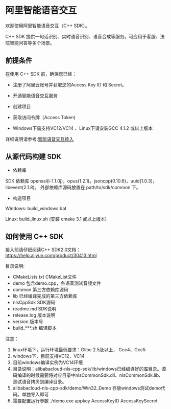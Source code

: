 # 阿里智能语音交互

欢迎使用阿里智能语音交互（C++ SDK）。

C++ SDK 提供一句话识别、实时语音识别、语音合成等服务。可应用于客服、法院智能问答等多个场景。


## 前提条件

在使用 C++ SDK 前，确保您已经：

* 注册了阿里云账号并获取您的Access Key ID 和 Secret。

* 开通智能语音交互服务

* 创建项目

* 获取访问令牌（Access Token)

* Windows下需支持VC12/VC14 、Linux下请安装GCC 4.1.2 或以上版本

详细说明请参考:[智能语音交互接入](https://help.aliyun.com/document_detail/72138.html)


## 从源代码构建 SDK


- 依赖库

SDK 依赖库 openssl(l-1.1.0j)，opus(1.2.1)，jsoncpp(0.10.6)，uuid(1.0.3)，libevent(2.1.8)。
外部依赖库源码放置在 path/to/sdk/common 下。

- 构造项目

Windows: build_windows.bat


Linux: build_linux.sh (安装 cmake 3.1 或以上版本)


## 如何使用 C++ SDK

接入前请仔细阅读C++ SDK2.0文档：https://help.aliyun.com/product/30413.html


目录说明:

- CMakeLists.txt CMakeList文件
- demo 包含demo.cpp，各语音测试音频文件
- common 第三方依赖库源码
- lib  已经编译完成的第三方依赖库
- nlsCppSdk SDK源码
- readme.md SDK说明
- release.log 版本说明
- version 版本号
- build_***.sh 编译脚本

注意：
1. linux环境下，运行环境最低要求：Glibc 2.5及以上， Gcc4、Gcc5
2. windows下，目前支持VC12，VC14
3. 目前windows编译实例为VC14环境
4. 目录说明：alibabacloud-nls-cpp-sdk/lib/windows已经编译好的库目录。源码编译的时候需要将对应目录中nlsCommonSdk.dll、nlsCommonSdk.lib、测试语音拷贝到编译目录。
5. alibabacloud-nls-cpp-sdk/demo/Win32_Demo 存放windows测试demo代码。单独导入即可
6. 需要配置运行参数 ./demo.exe appkey AccessKeyID AccessKeySecret







